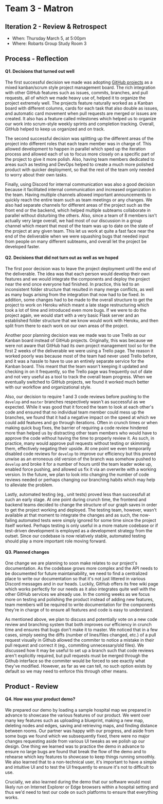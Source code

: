 # Team 3 - Matron

## Iteration 2 - Review & Retrospect

 * When: Thursday March 5, at 5:00pm
 * Where: Robarts Group Study Room 3

## Process - Reflection


#### Q1. Decisions that turned out well

The first successful decision we made was adopting [GitHub projects](https://github.com/csc301-winter-2020/team-project-3-matron/projects/1) as a mixed kanban/scrum style project management board. The rich integration with other GitHub features such as issues, commits, branches, and pull requests, all of which we made heavy use of, helped it to organize the project extremely well. The projects feature naturally worked as a Kanban board with different columns, cards for each task that also double as issues, and automatic card movement when pull requests are merged or issues are created. It also has a feature called milestones which helped us to organize our work into scrum-style weekly sprints and completion tracking. Overall, GitHub helped to keep us organized and on track.

The second successful decision was splitting up the different areas of the project into different roles that each team member was in charge of. This allowed development to happen in parallel which sped up the iteration process and allowed each of us to focus more closely on a specific part of the project to give it more polish. Also, having team members dedicated to areas such as testing and DevOps helped to create a much more polished product with quicker deployment, so that the rest of the team only needed to worry about their own tasks.

Finally, using Discord for internal communication was also a good decision because it facilitated internal communication and increased organization in the team. Having multiple channels allowed important announcements to quickly reach the entire team such as team meetings or any changes. We also had separate channels for different areas of the project such as the front end or the backend, which helped multiple subteams collaborate in parallel without disturbing the others. Also, since a team of 8 members isn't actually very large overall, we had most of our discussion in a group channel which meant that most of the team was up to date on the state of the project at any given team. This let us work at quite a fast face near the end of the deliverable when we were squashing bugs that needed input from people on many different subteams, and overall let the project be developed faster.

#### Q2. Decisions that did not turn out as well as we hoped
 
The first poor decision was to leave the project deployment until the end of the deliverable. The idea was that each person would develop their own features and we would integrate the components and deploy the project near the end once everyone had finished. In practice, this led to an inconsistent folder structure that resulted in many merge conflicts, as well as many bugs arising from the integration that now had to be fixed. In addition, some changes had to be made to the overall structure to get the project to work on Heroku which meant a late stage restructuring which took a lot of time and introduced even more bugs. If we were to do the project again, we would start with a very basic Flask server and an established folder structure that we know would work with Heroku, and then split from there to each work on our own areas of the project.
 
Another poor planning decision was we made was to use Trello as our Kanban board instead of GitHub projects. Originally, this was because we were not aware that GitHub had its own project management tool so for the first 2 weeks of the deliverable we were using a Trello page. The reason it worked poorly was because most of the team had never used Trello before, and it was a hassle to have to use an entirely separate service for the Kanban board. This meant that the team wasn't keeping it updated and checking in on it frequently, so the Trello page was frequently out of date and not very useful as a tool to track the overall team progress. When we eventually switched to GitHub projects, we found it worked much better with our workflow and organizational style.

Also, our decision to require 1 and 3 code reviews before pushing to the `develop` and `master` branches respectively wasn't as successful as we expected. While it was good that it forced the team to look at each other's code and ensured that no individual team member could mess up the branches, we found that it had a negative impact on the speed at which we could add features and go through iterations. Often in crunch times or when making quick bug fixes, the barrier of requiring a code review hindered more than helped us by distracting other team members who would have to approve the code without having the time to properly review it. As such, in practice, many would approve pull requests without testing or skimming them, effectively negating their upside. At one point we even temporarily disabled code reviews for `develop` to improve our efficiency but this proved unwise as an erroneous old version of the branch was somehow pushed to `develop` and broke it for a number of hours until the team leader woke up, enabled force pushing, and allowed us fix it via an overwrite with a working version. In the future, we plan to look into changing the number of code reviews needed or perhaps changing our branching habits which may help to alleviate the problem.

Lastly, automated testing (eg., unit tests) proved less than successfull at such an early stage. At one point during crunch time, the frontend and backend teams decided to change the structure of our graph saves in order to get the project working and deployed. The testing team, however, wasn't available at that moment to integrate the changes and as such, the now-failing automated tests were simply ignored for some time since the project itself worked. Perhaps testing is only useful in a more mature codebase or if test-driven development is employed as a development strategy from the outset. Since our codebase is now relatively stable, automated testing should play a more important role moving forward.

#### Q3. Planned changes
 
 One change we are planning to soon make relates to our project's documentation. As the codebase grows more complex and the API needs to be documented for future maintainability, we need to find a centralized place to write our documentation so that it's not just littered in various Discord messages and in our heads. Luckily, GitHub offers its free wiki page which works perfectly for our needs as it also integrates quite well with the other GitHub services we already use. In the coming weeks as we focus more on testing and polishing the product instead of adding new features, team members will be required to write documentation for the components they're in charge of to ensure all features and code is easy to understand.

As mentioned above, we plan to discuss and potentially vote on a new code review and branching system that both improves our efficiency in crunch time and ensures that bugs don't make it to master. We noticed that in a few cases, simply seeing the diffs (number of lines/files changed, etc.) of a pull request visually in Github allowed the commiter to notice a mistake in their pull request and correct it (eg., commiting unnecessary/old files). We discussed how it may be useful to set up a branch such that code reviews aren't explicitly required, but pull requests must be merged through the Github interface so the commiter would be forced to see exactly what they've modified. However, as far as we can tell, no such option exists by default so we may need to enforce this through other means.

## Product - Review

#### Q4. How was your product demo?

We prepared our demo by loading a sample hospital map we prepared in advance to showcase the various features of our product. We went over many key features such as uploading a blueprint, making a new map, deleting nodes and edges, saving and retrieving maps, and finding distance between rooms. Our partner was happy with our progress, and aside from some bugs we found which we subsequently fixed, there were no major changes requesting aside from various UI tweaks as we polish up our design. One thing we learned was to practice the demo in advance to ensure no large bugs are found that break the flow of the demo and to rehearse which key features to showcase to keep things running smoothly. We also learned that to a non-technical user, it's important to have a simple and intuitive UI and to test the UI frequently to ensure it's not to difficult to use.

Crucially, we also learned during the demo that our software would most likely run on Internet Explorer or Edge browsers within a hospital setting and thus we'd need to test our code on such platforms to ensure that everything works.
